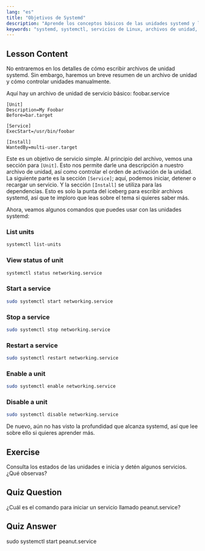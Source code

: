```yaml
---
lang: "es"
title: "Objetivos de Systemd"
description: "Aprende los conceptos básicos de las unidades systemd y los comandos esenciales de systemctl. Comprende cómo gestionar servicios, ver estados y habilitar unidades en Linux. ¡Comienza tu viaje!"
keywords: "systemd, systemctl, servicios de Linux, archivos de unidad, principiante, tutorial, guía, comandos de Linux"
---
```


## Lesson Content

No entraremos en los detalles de cómo escribir archivos de unidad systemd. Sin embargo, haremos un breve resumen de un archivo de unidad y cómo controlar unidades manualmente.

Aquí hay un archivo de unidad de servicio básico: foobar.service

```
[Unit]
Description=My Foobar
Before=bar.target

[Service]
ExecStart=/usr/bin/foobar

[Install]
WantedBy=multi-user.target
```

Este es un objetivo de servicio simple. Al principio del archivo, vemos una sección para `[Unit]`. Esto nos permite darle una descripción a nuestro archivo de unidad, así como controlar el orden de activación de la unidad. La siguiente parte es la sección `[Service]`; aquí, podemos iniciar, detener o recargar un servicio. Y la sección `[Install]` se utiliza para las dependencias. Esto es solo la punta del iceberg para escribir archivos systemd, así que te imploro que leas sobre el tema si quieres saber más.

Ahora, veamos algunos comandos que puedes usar con las unidades systemd:

### List units

```bash
systemctl list-units
```

### View status of unit

```bash
systemctl status networking.service
```

### Start a service

```bash
sudo systemctl start networking.service
```

### Stop a service

```bash
sudo systemctl stop networking.service
```

### Restart a service

```bash
sudo systemctl restart networking.service
```

### Enable a unit

```bash
sudo systemctl enable networking.service
```

### Disable a unit

```bash
sudo systemctl disable networking.service
```

De nuevo, aún no has visto la profundidad que alcanza systemd, así que lee sobre ello si quieres aprender más.

## Exercise

Consulta los estados de las unidades e inicia y detén algunos servicios. ¿Qué observas?

## Quiz Question

¿Cuál es el comando para iniciar un servicio llamado peanut.service?

## Quiz Answer

sudo systemctl start peanut.service
